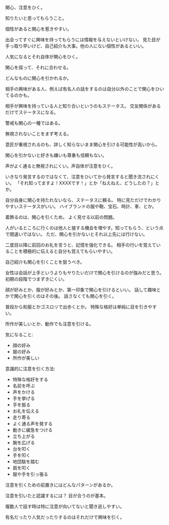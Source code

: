 関心、注意をひく。

知りたいと思ってもらうこと。

個性があると関心を惹きやすい。

出会ってすぐに興味を持ってもらうには情報を与えないといけない。
見た目が手っ取り早いけど、自己紹介も大事。他の人にない個性があるといい。

人気になるとそれ自体が関心をひく。

関心を探って、それに合わせる。

どんなものに関心を引かれるか。

相手の興味がある人、例えば有名人の話をするのは自分以外のことで関心をひいてるのかも。

相手が興味を持っている人と知り合いというのもステータス。
交友関係があるだけでステータスになる。

警戒も関心の一種ではある。

無視されないことをまず考える。

意匠が重視されるのも、詳しく知らないまま関心を引ける可能性が高いから。

関心を引かないと好きも嫌いも尊重も信頼もない。

声がよく通ると無視されにくい。声自体が注意をひく。

いきなり発言するのではなくて、注意をひいてから発言すると聞き流されにくい。
「それ知ってますよ！XXXXです！」とか「ねえねえ、どうしたの？」とか。

自分自身に関心を持たれないなら、ステータスに頼る。
特に見ただけでわかりやすいステータスがいい。
ハイブランドの服や鞄、宝石、時計、車、とか。

着飾るのは、関心を引くため。
よく見せる以前の問題。

人がいるところに行くのは他人と接する機会を増やす。知ってもらう、という点で間違いではない。
ただ、関心を引かないとそれ以上先には行けない。

二度目以降に前回のお礼を言うと、記憶を強化できる。
相手の行いを覚えていることを積極的に伝えると自分も覚えてもらいやすい。

自己紹介も関心を引くことを狙うべき。

女性は会話が上手というよりもヤりたいだけで関心を引けるのが強みだと思う。
初期の段階でつまずきにくい。

顔が好みとか、服が好みとか、第一印象で関心を引けるといい。
話して趣味とかで関心を引くのはその後。
話さなくても関心を引く。

普段から和服とかゴスロリで出歩くとか。
特殊な格好は単純に目を引きやすい。

所作が美しいとか、動作でも注意を引ける。

気になること:

- 顔の好み
- 服の好み
- 所作が美しい

意識的に注意を引く方法:

- 特殊な格好をする
- 名前を呼ぶ
- 声をかける
- 手を挙げる
- 手を振る
- お礼を伝える
- 走り寄る
- よく通る声を発する
- 動きに緩急をつける
- 立ち上がる
- 腕を広げる
- 台を叩く
- 手を叩く
- 地団駄を踏む
- 肩を叩く
- 服や手を引っ張る

注意を引くための前置きにはどんなパターンがあるか。

注意を引いたと認識するには？
目が合うのが基本。

複数人で話す時は特に注意が向いてないと聞き逃しやすい。

有名だったり人気だったりするのはそれだけで興味を引く。
